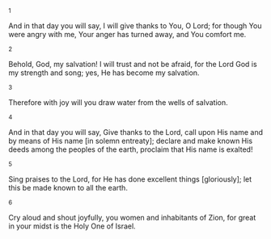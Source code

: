 <sup>1</sup> 

And in that day you will say, I will give thanks to You, O Lord; for though You were angry with me, Your anger has turned away, and You comfort me. 

<sup>2</sup> 

Behold, God, my salvation! I will trust and not be afraid, for the Lord God is my strength and song; yes, He has become my salvation. 

<sup>3</sup> 

Therefore with joy will you draw water from the wells of salvation. 

<sup>4</sup> 

And in that day you will say, Give thanks to the Lord, call upon His name and by means of His name [in solemn entreaty]; declare and make known His deeds among the peoples of the earth, proclaim that His name is exalted! 

<sup>5</sup> 

Sing praises to the Lord, for He has done excellent things [gloriously]; let this be made known to all the earth. 

<sup>6</sup> 

Cry aloud and shout joyfully, you women and inhabitants of Zion, for great in your midst is the Holy One of Israel.